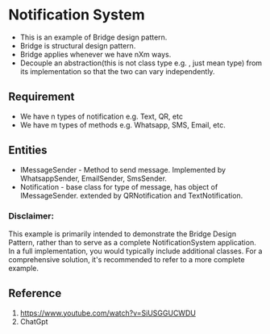 # Notification System
- This is an example of Bridge design pattern.
- Bridge is structural design pattern.
- Bridge applies whenever we have nXm ways.
- Decouple an abstraction(this is not class type e.g. , just mean type) from its implementation so that the two can vary independently.

## Requirement
- We have n types of notification e.g. Text, QR, etc
- We have m types of methods e.g. Whatsapp, SMS, Email, etc.

## Entities
- IMessageSender - Method to send message. Implemented by WhatsappSender, EmailSender, SmsSender.
- Notification - base class for type of message, has object of IMessageSender. extended by QRNotification and TextNotification.


### Disclaimer:
This example is primarily intended to demonstrate the Bridge Design Pattern, rather than to serve as a complete NotificationSystem application. 
In a full implementation, you would typically include additional classes. For a comprehensive solution, it's recommended to refer to a more complete example.

## Reference
1. https://www.youtube.com/watch?v=SiUSGGUCWDU
2. ChatGpt